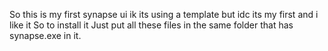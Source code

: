 So this is my first synapse ui ik its using a template but idc its my first and i like it
So to install it Just put all these files in the same folder that has synapse.exe in it.

